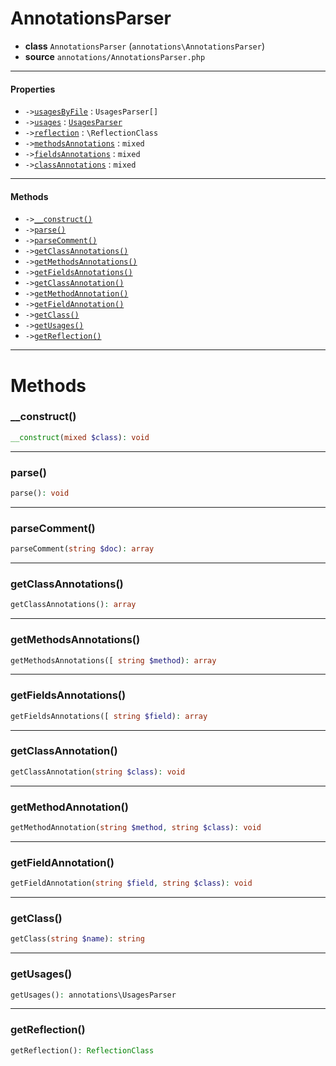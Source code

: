 # AnnotationsParser

- **class** `AnnotationsParser` (`annotations\AnnotationsParser`)
- **source** `annotations/AnnotationsParser.php`

---

#### Properties

- `->`[`usagesByFile`](#prop-usagesbyfile) : `UsagesParser[]`
- `->`[`usages`](#prop-usages) : [`UsagesParser`](classes/annotations/UsagesParser.md)
- `->`[`reflection`](#prop-reflection) : `\ReflectionClass`
- `->`[`methodsAnnotations`](#prop-methodsannotations) : `mixed`
- `->`[`fieldsAnnotations`](#prop-fieldsannotations) : `mixed`
- `->`[`classAnnotations`](#prop-classannotations) : `mixed`

---

#### Methods

- `->`[`__construct()`](#method-__construct)
- `->`[`parse()`](#method-parse)
- `->`[`parseComment()`](#method-parsecomment)
- `->`[`getClassAnnotations()`](#method-getclassannotations)
- `->`[`getMethodsAnnotations()`](#method-getmethodsannotations)
- `->`[`getFieldsAnnotations()`](#method-getfieldsannotations)
- `->`[`getClassAnnotation()`](#method-getclassannotation)
- `->`[`getMethodAnnotation()`](#method-getmethodannotation)
- `->`[`getFieldAnnotation()`](#method-getfieldannotation)
- `->`[`getClass()`](#method-getclass)
- `->`[`getUsages()`](#method-getusages)
- `->`[`getReflection()`](#method-getreflection)

---
# Methods

<a name="method-__construct"></a>

### __construct()
```php
__construct(mixed $class): void
```

---

<a name="method-parse"></a>

### parse()
```php
parse(): void
```

---

<a name="method-parsecomment"></a>

### parseComment()
```php
parseComment(string $doc): array
```

---

<a name="method-getclassannotations"></a>

### getClassAnnotations()
```php
getClassAnnotations(): array
```

---

<a name="method-getmethodsannotations"></a>

### getMethodsAnnotations()
```php
getMethodsAnnotations([ string $method): array
```

---

<a name="method-getfieldsannotations"></a>

### getFieldsAnnotations()
```php
getFieldsAnnotations([ string $field): array
```

---

<a name="method-getclassannotation"></a>

### getClassAnnotation()
```php
getClassAnnotation(string $class): void
```

---

<a name="method-getmethodannotation"></a>

### getMethodAnnotation()
```php
getMethodAnnotation(string $method, string $class): void
```

---

<a name="method-getfieldannotation"></a>

### getFieldAnnotation()
```php
getFieldAnnotation(string $field, string $class): void
```

---

<a name="method-getclass"></a>

### getClass()
```php
getClass(string $name): string
```

---

<a name="method-getusages"></a>

### getUsages()
```php
getUsages(): annotations\UsagesParser
```

---

<a name="method-getreflection"></a>

### getReflection()
```php
getReflection(): ReflectionClass
```